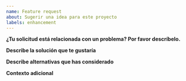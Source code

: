 ```yaml
---
name: Feature request
about: Sugerir una idea para este proyecto
labels: enhancement
---
```


**¿Tu solicitud está relacionada con un problema? Por favor descríbelo.**

**Describe la solución que te gustaría**

**Describe alternativas que has considerado**

**Contexto adicional**
